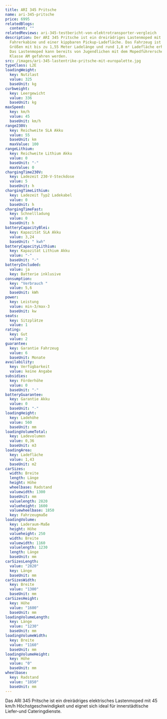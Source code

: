 ```yaml
---
title: ARI 345 Pritsche
name: ari-345-pritsche
price: 6995
relatedBlogs:
  content: ""
relatedReviews: ari-345-testbericht-von-elektrotransporter-vergleich
description: Der ARI 345 Pritsche ist ein dreirädriges Lastenmoped mit offener
  Fahrerkabine und einer kippbaren Pickup-Ladefläche. Das Fahrzeug ist in drei
  Größen mit bis zu 1,55 Meter Ladelänge und rund 1,8 m² Ladefläche erhältlich.
  Das Lastenmoped kann bereits von Jugendlichen mit dem Mopedführerschein der
  Klasse AM gefahren werden.
src: /images/ari-345-lastentrike-pritsche-mit-europalette.jpg
typeClass: L2E
loadingWeight:
  key: Nutzlast
  value: 325
  baseUnit: kg
curbweight:
  key: Leergewicht
  value: 336
  baseUnit: kg
maxSpeed:
  key: km/h
  value: 45
  baseUnit: km/h
range230V:
  key: Reichweite SLA Akku
  value: 55
  baseUnit: km
  maxValue: 100
rangeLithium:
  key: Reichweite Lithium Akku
  value: 0
  baseUnit: "-"
  maxValue: 0
chargingTime230V:
  key: Ladezeit 230-V-Steckdose
  value: 5
  baseUnit: h
chargingTimeLithium:
  key: Ladezeit Typ2 Ladekabel
  value: 0
  baseUnit: h
chargingTimeFast:
  key: Schnellladung
  value: 0
  baseUnit: h
batteryCapacityBlei:
  key: Kapazität SLA Akku
  value: 3,24
  baseUnit: " kwh"
batteryCapacityLithium:
  key: Kapazität Lithium Akku
  value: "-"
  baseUnit: "-"
batteryIncluded:
  value: ja
  key: Batterie inklusive
consumption:
  key: "Verbrauch "
  value: 5,6
  baseUnit: kWh
power:
  key: Leistung
  value: min-3/max-3
  baseUnit: kw
seats:
  key: Sitzplätze
  value: 1
rating:
  key: Gut
  value: 2
guarantee:
  key: Garantie Fahrzeug
  value: 6
  baseUnit: Monate
availability:
  key: Verfügbarkeit
  value: keine Angabe
subsidies:
  key: Förderhöhe
  value: 0
  baseUnit: "-"
batteryGuarantee:
  key: Garantie Akku
  value: 0
  baseUnit: "-"
loadingHeight:
  key: Ladehöhe
  value: 560
  baseUnit: mm
loadingVolumeTotal:
  key: Ladevolumen
  value: 0,36
  baseUnit: m3
loadingArea:
  key: Ladefläche
  value: 1,43
  baseUnit: m2
carSizes:
  width: Breite
  length: Länge
  height: Höhe
  wheelbase: Radstand
  valuewidth: 1300
  baseUnit: mm
  valuelength: 2820
  valueheight: 1600
  valuewheelbase: 1850
  key: Fahrzeugmaße
loadingVolume:
  key: Laderaum-Maße
  height: Höhe
  valueheight: 250
  width: Breite
  valuewidth: 1160
  valuelength: 1230
  length: Länge
  baseUnit: mm
carSizesLength:
  value: "2820"
  key: Länge
  baseUnit: mm
carSizesWidth:
  key: Breite
  value: "1300"
  baseUnit: mm
carSizesHeight:
  key: Höhe
  value: "1600"
  baseUnit: mm
loadingVolumeLength:
  key: Länge
  value: "1230"
  baseUnit: mm
loadingVolumeWidth:
  key: Breite
  value: "1160"
  baseUnit: mm
loadingVolumeHeight:
  key: Höhe
  value: "0"
  baseUnit: mm
wheelbase:
  key: Radstand
  value: "1850"
  baseUnit: mm
---
```


Das ARI 345 Pritsche ist ein dreirädriges elektrisches Lastenmoped mit 45 km/h Höchstgeschwindigkeit und eignet sich ideal für innerstädtische Liefer-und Cateringdienste.
